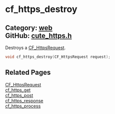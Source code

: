 [](../header.md ':include')

# cf_https_destroy

Category: [web](/api_reference?id=web)  
GitHub: [cute_https.h](https://github.com/RandyGaul/cute_framework/blob/master/include/cute_https.h)  
---

Destroys a [CF_HttpsRequest](/web/cf_httpsrequest.md).

```cpp
void cf_https_destroy(CF_HttpsRequest request);
```

## Related Pages

[CF_HttpsRequest](/web/cf_httpsrequest.md)  
[cf_https_get](/web/cf_https_get.md)  
[cf_https_post](/web/cf_https_post.md)  
[cf_https_response](/web/cf_https_response.md)  
[cf_https_process](/web/cf_https_process.md)  
